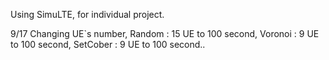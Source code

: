 Using SimuLTE, for individual project.

9/17 Changing UE`s number, Random : 15 UE to 100 second, Voronoi : 9 UE to 100 second, SetCober : 9 UE to 100 second..
